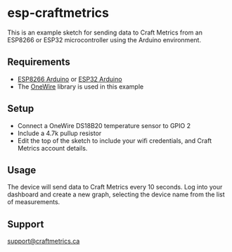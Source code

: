 # esp-craftmetrics

This is an example sketch for sending data to Craft Metrics from an ESP8266 or ESP32 microcontroller using the Arduino environment.

## Requirements

* [ESP8266 Arduino](https://github.com/esp8266/Arduino) or [ESP32 Arduino](https://github.com/espressif/arduino-esp32)
* The [OneWire](https://github.com/PaulStoffregen/OneWire) library is used in this example

## Setup

* Connect a OneWire DS18B20 temperature sensor to GPIO 2
* Include a 4.7k pullup resistor
* Edit the top of the sketch to include your wifi credentials, and Craft Metrics account details.

## Usage

The device will send data to Craft Metrics every 10 seconds. Log into your dashboard and create a new graph, selecting the device name from the list of measurements.

## Support

support@craftmetrics.ca